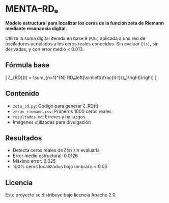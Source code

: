 # MENTA–RD₉

**Modelo estructural para localizar los ceros de la función zeta de Riemann mediante resonancia digital.**

Utiliza la suma digital iterada en base 9 (`RD₉`) aplicada a una red de osciladores acoplados a los ceros reales conocidos. Sin evaluar `ζ(s)`, sin derivadas, y con error medio < 0.013.

## Fórmula base

\[
ζ_{RD}(t) = \sum_{n=1}^{N} RD₉\left[\sin\left(\frac{π·t}{tₙ}\right)\right]
\]

## Contenido

- `zeta_rd.py`: Código para generar ζ_RD(t)
- `zeros_riemann.csv`: Primeros 1000 ceros reales
- `resultados.md`: Errores y hallazgos
- Imágenes utilizadas para divulgación

## Resultados

- Detecta ceros reales de ζ(s) sin evaluarla
- Error medio estructural: 0.0126
- Máximo error: 0.025
- 100% ceros localizados bajo umbral ε < 0.05

## Licencia

Este proyecto se distribuye bajo licencia Apache 2.0.
